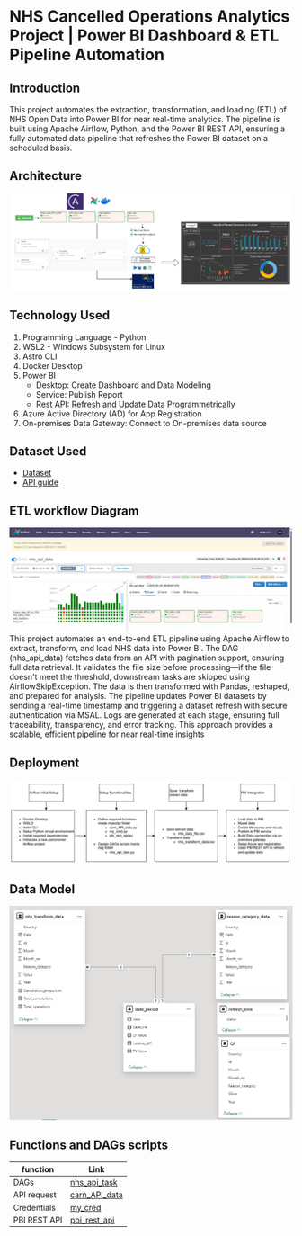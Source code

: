 # NHS Cancelled Operations Analytics Project | Power BI Dashboard & ETL Pipeline Automation

## Introduction
This project automates the extraction, transformation, and loading (ETL) of NHS Open Data into Power BI for near real-time analytics. The pipeline is built using Apache Airflow, Python, and the Power BI REST API, ensuring a fully automated data pipeline that refreshes the Power BI dataset on a scheduled basis.

## Architecture
![Project Architecture](1_architecture.JPG)

## Technology Used
1. Programming Language - Python
2. WSL2 - Windows Subsystem for Linux
3. Astro CLI
4. Docker Desktop
5. Power BI
    - Desktop: Create Dashboard and Data Modeling
    - Service: Publish Report 
    - Rest API: Refresh and Update Data Programmetrically
6. Azure Active Directory (AD) for App Registration
7. On-premises Data Gateway: Connect to On-premises data source
## Dataset Used
  - [Dataset](https://www.opendata.nhs.scot/dataset/cancelled-planned-operations/resource/df65826d-0017-455b-b312-828e47df325b)
  - [API guide](https://docs.ckan.org/en/latest/api/index.html)

## ETL workflow Diagram
![Directed Asyclic Graph](16_ETL_DAG_Graph.JPG)
This project automates an end-to-end ETL pipeline using Apache Airflow to extract, transform, and load NHS data into Power BI. The DAG (nhs_api_data) fetches data from an API with pagination support, ensuring full data retrieval. It validates the file size before processing—if the file doesn't meet the threshold, downstream tasks are skipped using AirflowSkipException. The data is then transformed with Pandas, reshaped, and prepared for analysis. The pipeline updates Power BI datasets by sending a real-time timestamp and triggering a dataset refresh with secure authentication via MSAL. Logs are generated at each stage, ensuring full traceability, transparency, and error tracking. This approach provides a scalable, efficient pipeline for near real-time insights

## Deployment 
![Deployment](Deployment.JPG)

## Data Model
![DataModel](14_data_model.JPG)

## Functions and DAGs scripts
| function       | Link                                         |
| -------------- | -------------------------------------------- | 
| DAGs           | [nhs_api_task](9_nhs_api_task.py)            | 
| API request    | [carn_API_data](6_carn_API_data.py)          | 
| Credentials    | [my_cred](7_my_cred.py)                      |         
| PBI REST API   | [pbi_rest_api](8_pbi_rest_api.py)            |
